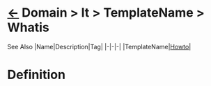 # [&larr;][Back_Readme] Domain > It > TemplateName > Whatis

See Also
|Name|Description|Tag|
|-|-|-|
|TemplateName|[Howto][TemplateName_Howto]|
<br>

# Definition

[//]: #(Reference.Std)
[Back_Readme]:     ./readme.md         "Home"

[//]: #(Reference.Std)

[TemplateName_Howto]:         ../howto/TemplateName_howto
